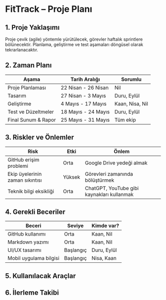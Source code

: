 # FitTrack – Proje Planı

## 1. Proje Yaklaşımı
Proje çevik (agile) yöntemle yürütülecek, görevler haftalık sprintlere bölünecektir. Planlama, geliştirme ve test aşamaları döngüsel olarak tekrarlanacaktır.

## 2. Zaman Planı
| Aşama                | Tarih Aralığı         | Sorumlu |
|----------------------|-----------------------|---------|
| Proje Planlaması     | 22 Nisan - 26 Nisan   | Nil     |
| Tasarım              | 27 Nisan - 3 Mayıs    | Duru, Eylül |
| Geliştirme           | 4 Mayıs - 17 Mayıs    | Kaan, Nisa, Nil |
| Test ve Düzeltmeler  | 18 Mayıs - 24 Mayıs   | Duru, Eylül |
| Final Sunum & Rapor  | 25 Mayıs - 31 Mayıs   | Tüm ekip |

## 3. Riskler ve Önlemler
| Risk                                  | Etki         | Önlem                                  |
|---------------------------------------|--------------|-----------------------------------------|
| GitHub erişim problemi                | Orta         | Google Drive yedeği almak              |
| Ekip üyelerinin zaman sıkıntısı       | Yüksek       | Görevleri zamanında bölüştürmek        |
| Teknik bilgi eksikliği                | Orta         | ChatGPT, YouTube gibi kaynakları kullanmak |

## 4. Gerekli Beceriler
| Beceri                 | Seviye     | Kimde var?     |
|------------------------|------------|----------------|
| GitHub kullanımı       | Orta       | Kaan, Nil      |
| Markdown yazımı        | Orta       | Kaan, Nil      |
| UI/UX tasarımı         | Başlangıç  | Duru, Eylül    |
| Mobil uygulama bilgisi | Başlangıç  | Nisa, Kaan     |

## 5. Kullanılacak Araçlar
## 6. İlerleme Takibi